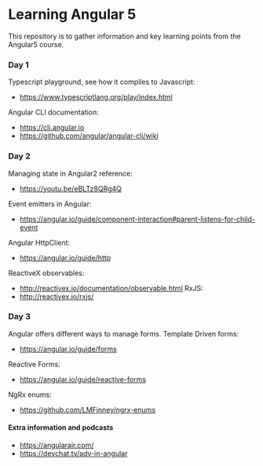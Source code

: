 # Learning Angular 5
This repository is to gather information and key learning points from the Angular5 course.

### Day 1
Typescript playground, see how it compiles to Javascript:
* https://www.typescriptlang.org/play/index.html  

Angular CLI documentation:
* https://cli.angular.io
* https://github.com/angular/angular-cli/wiki

### Day 2 

Managing state in Angular2 reference:
* https://youtu.be/eBLTz8QRg4Q

Event emitters in Angular:
* https://angular.io/guide/component-interaction#parent-listens-for-child-event

Angular HttpClient:
* https://angular.io/guide/http

ReactiveX observables:
* http://reactivex.io/documentation/observable.html
RxJS:
* http://reactivex.io/rxjs/

### Day 3

Angular offers different ways to manage forms.
Template Driven forms:
* https://angular.io/guide/forms

Reactive Forms:
* https://angular.io/guide/reactive-forms

NgRx enums:
* https://github.com/LMFinney/ngrx-enums

#### Extra information and podcasts

* https://angularair.com/
* https://devchat.tv/adv-in-angular